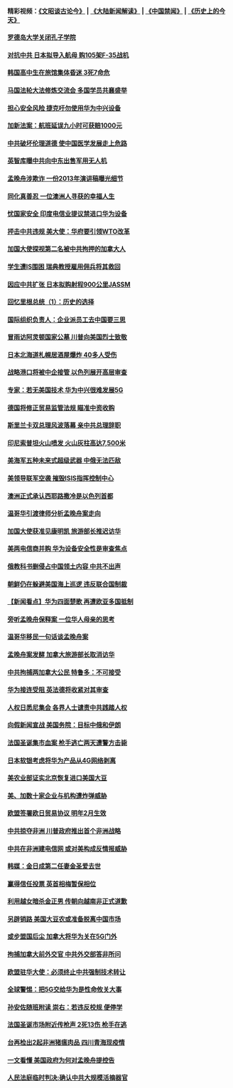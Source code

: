 #### 精彩视频：[《文昭谈古论今》](https://github.com/gfw-breaker/wenzhao/blob/master/README.md?t=12182130) | [《大陆新闻解读》](https://github.com/gfw-breaker/ntdtv-comedy/blob/master/README.md?t=12182130) | [《中国禁闻》](https://github.com/gfw-breaker/ntdtv-news/blob/master/README.md?t=12182130) | [《历史上的今天》](https://github.com/gfw-breaker/today-in-history/blob/master/README.md?t=12182130) 

#### [罗德岛大学关闭孔子学院](../pages/nsc418/n10918386.md?t=12182130) 

#### [对抗中共 日本拟导入航母 购105架F-35战机](../pages/nsc418/n10917626.md?t=12182130) 

#### [韩国高中生在旅馆集体昏迷 3死7命危](../pages/nsc418/n10917805.md?t=12182130) 

#### [马国法轮大法修炼交流会 多国学员共襄盛举](../pages/nsc418/n10916286.md?t=12182130) 

#### [担心安全风险 捷克吁勿使用华为中兴设备](../pages/nsc418/n10916667.md?t=12182130) 

#### [加新法案：航班延误九小时可获赔1000元](../pages/nsc418/n10917325.md?t=12182130) 

#### [中共破坏伦理道德 使中国医学发展走上危路](../pages/nsc418/n10916806.md?t=12182130) 

#### [英智库曝中共向中东出售军用无人机](../pages/nsc418/n10916426.md?t=12182130) 

#### [孟晚舟涉欺诈 一份2013年演讲稿曝光细节](../pages/nsc418/n10916405.md?t=12182130) 

#### [同化真善忍 一位澳洲人寻获的幸福人生](../pages/nsc418/n10916061.md?t=12182130) 

#### [忧国家安全 印度电信业提议禁进口华为设备](../pages/nsc418/n10916414.md?t=12182130) 

#### [抨击中共违规 美大使：华府要引领WTO改革](../pages/nsc418/n10916337.md?t=12182130) 

#### [加国大使探视第二名被中共拘押的加拿大人](../pages/nsc418/n10916036.md?t=12182130) 

#### [学生遭IS围困 瑞典教授雇用佣兵将其救回](../pages/nsc418/n10915702.md?t=12182130) 

#### [因应中共扩张 日本拟购射程900公里JASSM](../pages/nsc418/n10915667.md?t=12182130) 

#### [回忆里根总统（1）：历史的选择](../pages/nsc418/n10915488.md?t=12182130) 

#### [国际组织负责人：企业派员工去中国要三思](../pages/nsc418/n10914918.md?t=12182130) 

#### [冒雨访阿灵顿国家公墓 川普向美国烈士致敬](../pages/nsc418/n10914684.md?t=12182130) 

#### [日本北海道札幌居酒屋爆炸 40多人受伤](../pages/nsc418/n10914726.md?t=12182130) 

#### [战略港口将被中企接管 以色列展开高层审查](../pages/nsc418/n10914656.md?t=12182130) 

#### [专家：若无美国技术 华为中兴很难发展5G](../pages/nsc418/n10913393.md?t=12182130) 

#### [德国将修正贸易监管法规 瞄准中资收购](../pages/nsc418/n10914486.md?t=12182130) 

#### [斯里兰卡双总理风波落幕 亲中共总理辞职](../pages/nsc418/n10914382.md?t=12182130) 

#### [印尼索普坦火山喷发 火山灰柱高达7,500米](../pages/nsc418/n10914220.md?t=12182130) 

#### [美海军五种未来式超级武器 中俄无法匹敌](../pages/nsc418/n10913021.md?t=12182130) 

#### [美领导联军空袭 摧毁ISIS指挥控制中心](../pages/nsc418/n10913380.md?t=12182130) 

#### [澳洲正式承认西耶路撒冷是以色列首都](../pages/nsc418/n10913314.md?t=12182130) 

#### [温哥华引渡律师分析孟晚舟案走向](../pages/nsc418/n10911970.md?t=12182130) 

#### [加国大使获准见康明凯 旅游部长推迟访华](../pages/nsc418/n10912174.md?t=12182130) 

#### [美两电信商并购 华为设备安全性是审查焦点](../pages/nsc418/n10911931.md?t=12182130) 

#### [俄教科书删侵占中国领土内容 中共不出声](../pages/nsc418/n10911833.md?t=12182130) 

#### [朝鲜仍在躲避美国海上巡逻 违反联合国制裁](../pages/nsc418/n10911824.md?t=12182130) 

#### [【新闻看点】华为四面楚歌 再遭欧亚多国抵制](../pages/nsc418/n10911314.md?t=12182130) 

#### [旁听孟晚舟保释案 一位华人母亲的思考](../pages/nsc418/n10911766.md?t=12182130) 

#### [温哥华移民一句话谈孟晚舟案](../pages/nsc418/n10911793.md?t=12182130) 

#### [孟晚舟案发酵 加拿大旅游部长取消访华](../pages/nsc418/n10911719.md?t=12182130) 

#### [中共拘捕两加拿大公民 特鲁多：不可接受](../pages/nsc418/n10911648.md?t=12182130) 

#### [华为接连受阻 英法德将收紧对其审查](../pages/nsc418/n10911004.md?t=12182130) 

#### [人权日悉尼集会 各界人士谴责中共践踏人权](../pages/nsc418/n10910874.md?t=12182130) 

#### [向假新闻宣战 美国务院：目标中俄和伊朗](../pages/nsc418/n10909483.md?t=12182130) 

#### [法国圣诞集市血案 枪手逃亡两天遭警方击毙](../pages/nsc418/n10909711.md?t=12182130) 

#### [日本软银考虑将华为产品从4G网络剥离](../pages/nsc418/n10909502.md?t=12182130) 

#### [美农业部证实北京恢复进口美国大豆](../pages/nsc418/n10909553.md?t=12182130) 

#### [美、加数十家企业与机构遭炸弹威胁](../pages/nsc418/n10909561.md?t=12182130) 

#### [欧盟签署欧日贸易协议  明年2月生效](../pages/nsc418/n10909022.md?t=12182130) 

#### [中共掠夺非洲 川普政府推出首个非洲战略](../pages/nsc418/n10909107.md?t=12182130) 

#### [中共在非洲建电信网 或对美构成反情报威胁](../pages/nsc418/n10908572.md?t=12182130) 

#### [韩媒：金日成第二任妻金圣爱去世](../pages/nsc418/n10907348.md?t=12182130) 

#### [赢得信任投票 英首相梅暂保相位](../pages/nsc418/n10907229.md?t=12182130) 

#### [利用越女暗杀金正男 传朝向越南非正式道歉](../pages/nsc418/n10907137.md?t=12182130) 

#### [另辟销路 美国大豆农或准备脱离中国市场](../pages/nsc418/n10906755.md?t=12182130) 

#### [或步盟国后尘 加拿大将华为关在5G门外](../pages/nsc418/n10906948.md?t=12182130) 

#### [拘捕加拿大前外交官 中共外交部答非所问](../pages/nsc418/n10906805.md?t=12182130) 

#### [欧盟驻华大使：必须终止中共强制技术转让](../pages/nsc418/n10906425.md?t=12182130) 

#### [全球警惕：把5G交给华为是性命攸关大事](../pages/nsc418/n10906129.md?t=12182130) 

#### [孙安佐随班附读 崇右：若违反校规 便停学](../pages/nsc418/n10906519.md?t=12182130) 

#### [法国圣诞市场附近传枪声 2死13伤 枪手在逃](../pages/nsc418/n10906474.md?t=12182130) 

#### [台再检出2起非洲猪瘟肉品 四川青海现疫情](../pages/nsc418/n10905719.md?t=12182130) 

#### [一文看懂 美国政府为何对孟晚舟提控告](../pages/nsc418/n10904250.md?t=12182130) 

#### [人民法庭临时判决:确认中共大规模活摘器官](../pages/nsc418/n10905079.md?t=12182130) 

